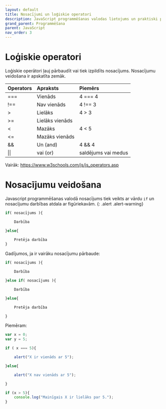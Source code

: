 ```yaml
---
layout: default
title: Nosacījumi un loģiskie operatori
description: JavaScript programmēšanas valodas lietojums un praktiski piemēri
grand_parent: Programmēšana
parent: JavaScript
nav_order: 3
---
```


# Loģiskie operatori

Loģiskie operātori ļauj pārbaudīt vai tiek izpildīts nosacījums. Nosacījumu veidošana ir apskatīta zemāk.

| Operators | Apraksts    | Piemērs  |
|:-----|:------------|:------------|
| ===   | Vienāds     |  4 === 4        |
| !==   | Nav vienāds | 4  !== 3     |
| >    | Lielāks     | 4 > 3|
| >=   | Lielāks vienāds       |  |
| <    | Mazāks       | 4 < 5 |
| <=   | Mazāks vienāds |  |
| &&   | Un (and)    | 4 && 4 |
| &#124;&#124; | vai (or)	 | saldējums vai medus |

Vairāk: https://www.w3schools.com/js/js_operators.asp

# Nosacījumu veidošana


Javascript programmēšanas valodā nosacījums tiek veikts ar vārdu `if` un nosacījumu darbības atdala ar figūriekavām.
{: .alert .alert-warning}

~~~js
if( nosacījums ){

    Darbība

}else{

    Pretēja darbība
}
~~~
Gadījumos, ja ir vairāku nosacījumu pārbaude:

~~~js
if( nosacījums ){

    Darbība

}else if( nosacījums ){

    Darbība

}else{

    Pretēja darbība

}
~~~
Piemēram:

~~~js
var x = 0;
var y = 5;

if ( x === 5){

    alert("X ir vienāds ar 5");

}else{

    alert("X nav vienāds ar 5");

}

if (x > 5){
    console.log("Mainīgais X ir lielāks par 5.");
}
~~~